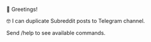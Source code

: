 👋 Greetings!

🤓 I can duplicate Subreddit posts to Telegram channel.

Send /help to see available commands.